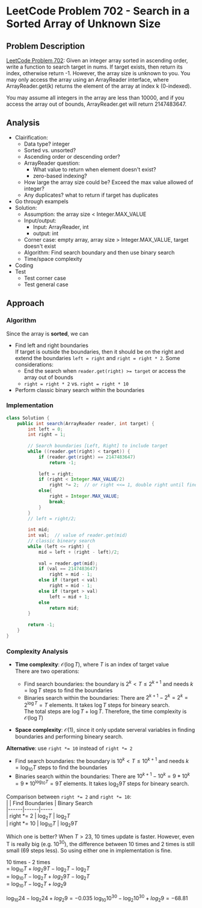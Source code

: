 # LeetCode Problem 702 - Search in a Sorted Array of Unknown Size

## Problem Description
[LeetCode Problem 702](https:leetcode.com/problems/search-in-a-sorted-array-of-unknown-size/): Given an integer array sorted in ascending order, write a function to search target in nums.  If target exists, then return its index, otherwise return -1. However, the array size is unknown to you. You may only access the array using an ArrayReader interface, where ArrayReader.get(k) returns the element of the array at index k (0-indexed).

You may assume all integers in the array are less than 10000, and if you access the array out of bounds, ArrayReader.get will return 2147483647.

## Analysis
* Clairification:
  - Data type? integer
  - Sorted vs. unsorted?
  - Ascending order or descending order?
  - ArrayReader question:
      - What value to return when element doesn't exist?
      - zero-based indexing?
  - How large the array size could be? Exceed the max value allowed of integer?
  - Any duplicates? what to return if target has duplicates
* Go through exampels
* Solution: 
  - Assumption: the array size < Integer.MAX_VALUE
  - Input/output: 
      - Input: ArrayReader, int
      - output: int
  - Corner case: empty array, array size > Integer.MAX_VALUE, target doesn't exist
  - Algorithm: Find search boundary and then use binary search
  - Time/space complexity
* Coding
* Test
  - Test corner case
  - Test general case


## Approach
### Algorithm
Since the array is **sorted**, we can 
* Find left and right boundaries  
If target is outside the boundaries, then it should be on the right and extend the boundaries `left = right` and `right = right * 2`. Some considerations:  
    - End the search when `reader.get(right) >= target` or access the array out of bounds
    - `right = right * 2` vs. `right = right * 10`
* Perform classic binary search within the boundaries  


### Implementation
```java
class Solution {
    public int search(ArrayReader reader, int target) {
        int left = 0;
        int right = 1;
        
        // Search boundaries [Left, Right] to include target
        while ((reader.get(right) < target)) {
            if (reader.get(right) == 2147483647)
                return -1;
            
            left = right;
            if (right < Integer.MAX_VALUE/2)   
                right *= 2;  // or right <<= 1, double right until finding the right boundary (i.e., right > target)
            else{
                right = Integer.MAX_VALUE;
                break;
            }
        }
        // left = right/2;
        
        int mid;
        int val;  // value of reader.get(mid)
        // classic bineary search
        while (left <= right) {
            mid = left + (right - left)/2;
            
            val = reader.get(mid);
            if (val == 2147483647)
                right = mid - 1;
            else if (target < val)
                right = mid - 1;
            else if (target > val)
                left = mid + 1;
            else 
                return mid;
        }
        
        return -1; 
    }
}
```
### Complexity Analysis
* **Time complexity**: $\mathcal{O}(\log T)$, where $T$ is an index of target value   
There are two operations:
  - Find search boundaries: the boundary is $2^k < T \leq 2^{k+1}$ and needs $k = \log T$ steps to find the boundaries 
  - Binaries search within the boundaries: There are $2^{k+1} - 2^k = 2^k = 2^{\log T} = T$ elements. It takes $\log T$ steps for bineary search.  
The total steps are $\log T + \log T$. Therefore, the time complexity is $\mathcal{O}(\log T)$  

* **Space complexity**: $\mathcal{O}(1)$, since it only update serveral variables in finding boundaries and performing bineary search. 

**Alternative**: use `right *= 10` instead of `right *= 2`  
- Find search boundaries: the boundary is $10^k < T \leq 10^{k+1}$ and needs $k = \log_{10} T$ steps to find the boundaries    
- Binaries search within the boundaries: There are $10^{k+1} - 10^k = 9*10^k = 9*10^{\log_{10} T} = 9T$ elements. It takes $\log_2 9T$ steps for bineary search.  

Comparison between `right *= 2` and `right *= 10`:  
|   | Find Boundaries  |  Binary Search  
|------|------|-----  
| right *= 2 | $\log_2 T$ | $\log_2 T$  
| right *= 10 | $\log_{10} T$ | $\log_2 9T$ 

Which one is better? When $T > 23$, 10 times update is faster. However, even T is really big (e.g. $10^{30}$), the  difference between 10 times and 2 times is still small (69 steps less). So using either one in implementation is fine.

10 times - 2 times   
= $\log_{10} T + log_2 9T - \log_2T - \log_2 T$  
= $\log_{10} T - \log_2T + log_2 9T - \log_2 T$  
= $\log_{10} T - \log_2T + log_2 9$

$\log_{10} 24 - \log_2 24 + log_2 9 = - 0.035$
$\log_{10} 10^{30} - \log_2 10^{30} + log_2 9 = - 68.81$
